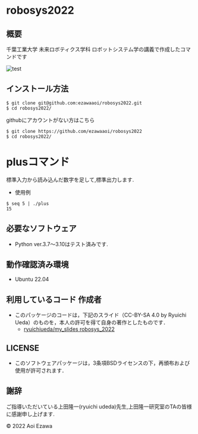 # robosys2022
## 概要
千葉工業大学 未来ロボティクス学科 ロボットシステム学の講義で作成したコマンドです

![test](http://github.com/ezawaaoi/robosys2022/actions/workflows/test.yml/badge.svg)

## インストール方法
```
$ git clone git@github.com:ezawaaoi/robosys2022.git
$ cd robosys2022/
```
githubにアカウントがない方はこちら
```
$ git clone https://github.com/ezawaaoi/robosys2022
$ cd robosys2022/
```
# plusコマンド
標準入力から読み込んだ数字を足して,標準出力します.

* 使用例
```
$ seq 5 | ./plus
15
```
## 必要なソフトウェア
* Python ver.3.7～3.10はテスト済みです.

## 動作確認済み環境
* Ubuntu 22.04

## 利用しているコード 作成者
* このパッケージのコードは，下記のスライド（CC-BY-SA 4.0 by Ryuichi Ueda）のものを，本人の許可を得て自身の著作としたものです．
    * [ryuichiueda/my_slides robosys_2022](https://github.com/ryuichiueda/my_slides/tree/master/robosys_2022)

## LICENSE
* このソフトウェアパッケージは，3条項BSDライセンスの下，再頒布および使用が許可されます．

## 謝辞
ご指導いただいている上田隆一(ryuichi udeda)先生,上田隆一研究室のTAの皆様に感謝申し上げます.

© 2022 Aoi Ezawa
